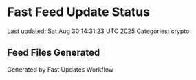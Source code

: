 # Fast Feed Update Status
Last updated: Sat Aug 30 14:31:23 UTC 2025
Categories: crypto

## Feed Files Generated

Generated by Fast Updates Workflow
